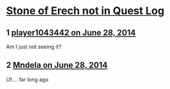 # [Stone of Erech not in Quest Log](https://community.fantasyflightgames.com/topic/109629-stone-of-erech-not-in-quest-log/)

## 1 [player1043442 on June 28, 2014](https://community.fantasyflightgames.com/topic/109629-stone-of-erech-not-in-quest-log/?do=findComment&comment=1136692)

Am I just not seeing it?

## 2 [Mndela on June 28, 2014](https://community.fantasyflightgames.com/topic/109629-stone-of-erech-not-in-quest-log/?do=findComment&comment=1136808)

Uf.... far long ago

